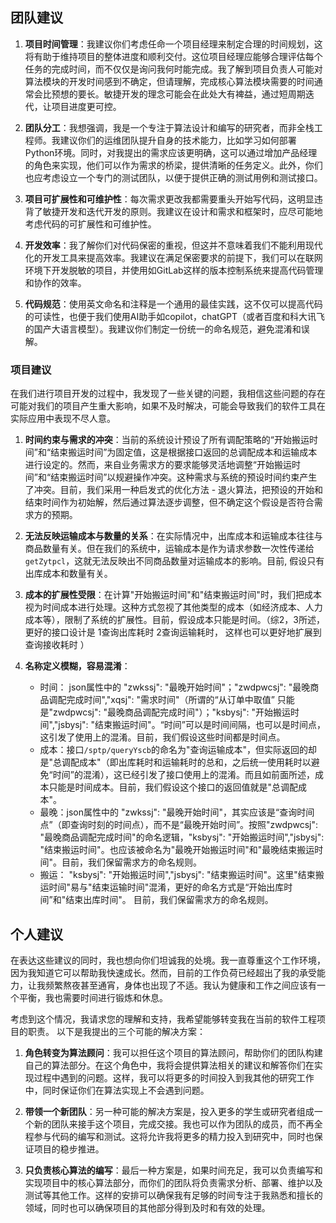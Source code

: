 
## 团队建议


1. **项目时间管理**：我建议你们考虑任命一个项目经理来制定合理的时间规划，这将有助于维持项目的整体进度和顺利交付。这位项目经理应能够合理评估每个任务的完成时间，而不仅仅是询问我何时能完成。我了解到项目负责人可能对算法模块的开发时间感到不确定，但请理解，完成核心算法模块需要的时间通常会比预想的要长。敏捷开发的理念可能会在此处大有裨益，通过短周期迭代，让项目进度更可控。

2. **团队分工**：我想强调，我是一个专注于算法设计和编写的研究者，而非全栈工程师。我建议你们的运维团队提升自身的技术能力，比如学习如何部署Python环境。同时，对我提出的需求应该更明确，这可以通过增加产品经理的角色来实现，他们可以作为需求的桥梁，提供清晰的任务定义。此外，你们也应考虑设立一个专门的测试团队，以便于提供正确的测试用例和测试接口。

3. **项目可扩展性和可维护性**：每次需求更改我都需要重头开始写代码，这明显违背了敏捷开发和迭代开发的原则。我建议在设计和需求和框架时，应尽可能地考虑代码的可扩展性和可维护性。

4. **开发效率**：我了解你们对代码保密的重视，但这并不意味着我们不能利用现代化的开发工具来提高效率。我建议在满足保密要求的前提下，我们可以在联网环境下开发脱敏的项目，并使用如GitLab这样的版本控制系统来提高代码管理和协作的效率。

5. **代码规范**：使用英文命名和注释是一个通用的最佳实践，这不仅可以提高代码的可读性，也便于我们使用AI助手如copilot，chatGPT（或者百度和科大讯飞的国产大语言模型）。我建议你们制定一份统一的命名规范，避免混淆和误解。



### 项目建议
在我们进行项目开发的过程中，我发现了一些关键的问题，我相信这些问题的存在可能对我们的项目产生重大影响，如果不及时解决，可能会导致我们的软件工具在实际应用中表现不尽人意。

1. **时间约束与需求的冲突**：当前的系统设计预设了所有调配策略的“开始搬运时间”和“结束搬运时间”为固定值，这是根据接口返回的总调配成本和运输成本进行设定的。然而，来自业务需求方的要求能够灵活地调整“开始搬运时间”和“结束搬运时间”以规避操作冲突。这种需求与系统的预设时间约束产生了冲突。目前，我们采用一种启发式的优化方法 - 退火算法，把预设的开始和结束时间作为初始解，然后通过算法逐步调整，但不确定这个假设是否符合需求方的预期。
   

2. **无法反映运输成本与数量的关系**：在实际情况中，出库成本和运输成本往往与商品数量有关。但在我们的系统中，运输成本是作为请求参数一次性传递给`getZytpcl`，这就无法反映出不同商品数量对运输成本的影响。目前, 假设只有出库成本和数量有关。

3. **成本的扩展性受限**：在计算"开始搬运时间"和"结束搬运时间"时，我们把成本视为时间成本进行处理。这种方式忽视了其他类型的成本（如经济成本、人力成本等），限制了系统的扩展性。目前，假设成本只能是时间。（综2，3所述，更好的接口设计是 1查询出库耗时 2查询运输耗时， 这样也可以更好地扩展到查询接收耗时 ）

4. **名称定义模糊，容易混淆**：
   
   - 时间： json属性中的 "zwkssj": "最晚开始时间"；"zwdpwcsj": "最晚商品调配完成时间","xqsj": "需求时间"（所谓的“从订单中取值” 只能是"zwdpwcsj": "最晚商品调配完成时间"）；"ksbysj": "开始搬运时间","jsbysj": "结束搬运时间"。“时间”可以是时间间隔，也可以是时间点，这引发了使用上的混淆。目前，我们假设这些时间都是时间点。
   -  成本：接口`/sptp/queryYscb`的命名为"查询运输成本"，但实际返回的却是"总调配成本"（即出库耗时和运输耗时的总和，之后统一使用耗时以避免“时间”的混淆），这已经引发了接口使用上的混淆。而且如前面所述，成本只能是时间成本。目前，我们假设这个接口的返回值就是"总调配成本"。
   - 最晚：json属性中的 "zwkssj": "最晚开始时间"，其实应该是“查询时间点”（即查询时刻的时间点），而不是“最晚开始时间”。按照"zwdpwcsj": "最晚商品调配完成时间"的命名逻辑，"ksbysj": "开始搬运时间","jsbysj": "结束搬运时间"。也应该被命名为"最晚开始搬运时间"和"最晚结束搬运时间"。目前，我们保留需求方的命名规则。
   - 搬运： "ksbysj": "开始搬运时间","jsbysj": "结束搬运时间"。这里"结束搬运时间"易与"结束运输时间"混淆，更好的命名方式是“开始出库时间”和"结束出库时间"。 目前，我们保留需求方的命名规则。


## 个人建议

在表达这些建议的同时，我也想向你们坦诚我的处境。我一直尊重这个工作环境，因为我知道它可以帮助我快速成长。然而，目前的工作负荷已经超出了我的承受能力，让我频繁熬夜甚至通宵，身体也出现了不适。我认为健康和工作之间应该有一个平衡，我也需要时间进行锻炼和休息。

考虑到这个情况，我请求您的理解和支持，我希望能够转变我在当前的软件工程项目的职责。
以下是我提出的三个可能的解决方案：

1. **角色转变为算法顾问**：我可以担任这个项目的算法顾问，帮助你们的团队构建自己的算法部分。在这个角色中，我将会提供算法相关的建议和解答你们在实现过程中遇到的问题。这样，我可以将更多的时间投入到我其他的研究工作中，同时保证你们在算法实现上不会遇到问题。

2. **带领一个新团队**：另一种可能的解决方案是，投入更多的学生或研究者组成一个新的团队来接手这个项目，完成交接。我也可以作为团队的成员，而不再全程参与代码的编写和测试。这将允许我将更多的精力投入到研究中，同时也保证项目的稳步推进。

3. **只负责核心算法的编写**：最后一种方案是，如果时间充足，我可以负责编写和实现项目中的核心算法部分，而你们的团队将负责需求分析、部署、维护以及测试等其他工作。这样的安排可以确保我有足够的时间专注于我熟悉和擅长的领域，同时也可以确保项目的其他部分得到及时和有效的处理。
